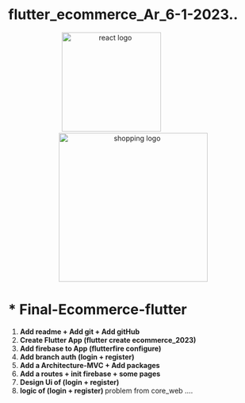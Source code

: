﻿# flutter_ecommerce_Ar_6-1-2023..

 <div align="center">
    <img src="https://user-images.githubusercontent.com/114832629/211016778-9e8addf4-3706-4e6c-bf48-011fd2389a5a.png" alt="react logo"   width="200px"> 
    &emsp;&emsp;&emsp;&emsp;&emsp;&emsp;
    <img src="https://user-images.githubusercontent.com/87585934/190381807-975f3a53-dfc9-4e98-8310-b66f6698e130.jpg" alt="shopping logo" width="300px"> 
</div>

# \* Final-Ecommerce-flutter

<ol>
<li> <b> Add readme + Add git + Add gitHub</b>
<li> <b> Create Flutter App (flutter create ecommerce_2023) </b>
<li> <b> Add firebase to App (flutterfire configure) </b>
<li> <b> Add branch auth (login + register) </b>
<li> <b> Add a Architecture-MVC + Add packages </b>
<li> <b> Add a routes + init firebase + some pages </b>
<li> <b> Design Ui of (login + register) </b>
<li> <b> logic of (login + register) </b> 
problem from core_web ....



</ol>
